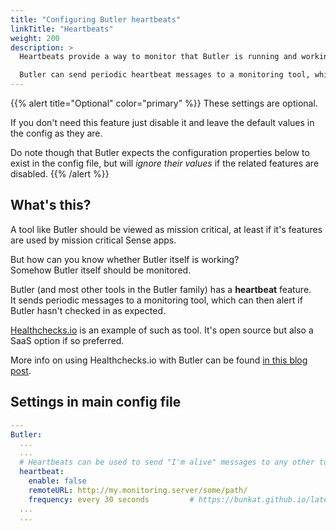 ```yaml
---
title: "Configuring Butler heartbeats"
linkTitle: "Heartbeats"
weight: 200
description: >
  Heartbeats provide a way to monitor that Butler is running and working as intended.  

  Butler can send periodic heartbeat messages to a monitoring tool, which can then alert if Butler hasn't checked in as expected.
---
```


{{% alert title="Optional" color="primary" %}}
These settings are optional.

If you don't need this feature just disable it and leave the default values in the config as they are.

Do note though that Butler expects the configuration properties below to exist in the config file, but will *ignore their values* if the related features are disabled.
{{% /alert %}}

## What's this?

A tool like Butler should be viewed as mission critical, at least if it's features are used by mission critical Sense apps.

But how can you know whether Butler itself is working?  
Somehow Butler itself should be monitored.

Butler (and most other tools in the Butler family) has a **heartbeat** feature.  
It sends periodic messages to a monitoring tool, which can then alert if Butler hasn't checked in as expected.

[Healthchecks.io](https://healthchecks.io/) is an example of such as tool. It's open source but also a SaaS option if so preferred.

More info on using Healthchecks.io with Butler can be found [in this blog post](https://ptarmiganlabs.com/blog/2020/07/26/black-box-monitoring-of-butler-tools-monitoring-the-monitor/).

## Settings in main config file

```yaml
---
Butler:
  ...
  ...
  # Heartbeats can be used to send "I'm alive" messages to any other tool, e.g. an infrastructure monitoring tool
  heartbeat:
    enable: false
    remoteURL: http://my.monitoring.server/some/path/
    frequency: every 30 seconds         # https://bunkat.github.io/later/parsers.html
  ...
  ...
```
